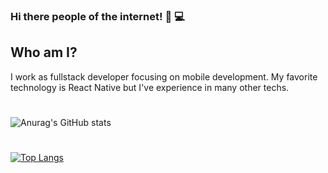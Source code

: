 ### Hi there people of the internet! 👋 💻

## Who am I?

I work as fullstack developer focusing on mobile development. My favorite technology is React Native but I've experience in many other techs.

#

![Anurag's GitHub stats](https://github-readme-stats.vercel.app/api?username=budnye&show_icons=true&theme=dark)

#

[![Top Langs](https://github-readme-stats.vercel.app/api/top-langs/?username=budnye&show_icons=true&theme=dark&langs_count=8&layout=compact)](https://github.com/anuraghazra/github-readme-stats)
